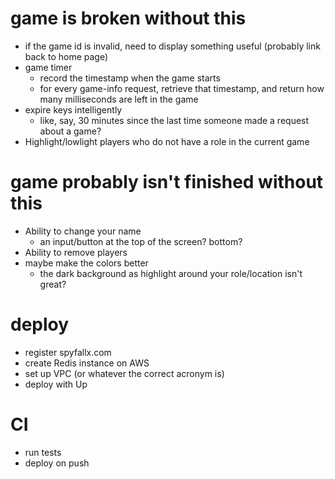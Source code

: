 # game is broken without this

- if the game id is invalid, need to display something useful (probably link back to home page)
- game timer
	- record the timestamp when the game starts
	- for every game-info request, retrieve that timestamp, and return how many milliseconds are left in the game
- expire keys intelligently
	- like, say, 30 minutes since the last time someone made a request about a game?
- Highlight/lowlight players who do not have a role in the current game

# game probably isn't finished without this

- Ability to change your name
	- an input/button at the top of the screen?  bottom?
- Ability to remove players
- maybe make the colors better
	- the dark background as highlight around your role/location isn't great?

# deploy

- register spyfallx.com
- create Redis instance on AWS
- set up VPC (or whatever the correct acronym is)
- deploy with Up

# CI

- run tests
- deploy on push
